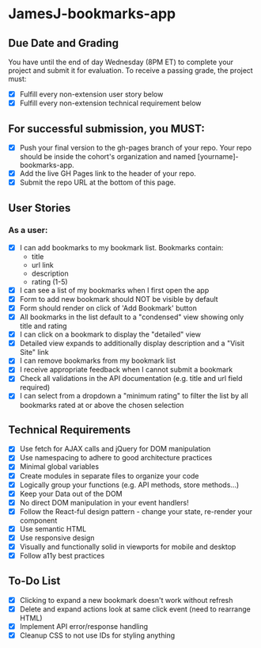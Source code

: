 # JamesJ-bookmarks-app

## Due Date and Grading
You have until the end of day Wednesday (8PM ET) to complete your project and submit it for evaluation. To receive a passing grade, the project must:

- [x] Fulfill every non-extension user story below
- [x] Fulfill every non-extension technical requirement below
## For successful submission, you MUST:

- [x] Push your final version to the gh-pages branch of your repo. Your repo should be inside the cohort's organization and named [yourname]-bookmarks-app.
- [x] Add the live GH Pages link to the header of your repo.
- [x] Submit the repo URL at the bottom of this page.

## User Stories
### As a user:

- [x] I can add bookmarks to my bookmark list. Bookmarks contain:
  - title
  - url link
  - description
  - rating (1-5)
- [x] I can see a list of my bookmarks when I first open the app
- [x] Form to add new bookmark should NOT be visible by default
- [x] Form should render on click of 'Add Bookmark' button
- [x] All bookmarks in the list default to a "condensed" view showing only title and rating
- [x] I can click on a bookmark to display the "detailed" view
- [x] Detailed view expands to additionally display description and a "Visit Site" link
- [x] I can remove bookmarks from my bookmark list
- [x] I receive appropriate feedback when I cannot submit a bookmark
- [x] Check all validations in the API documentation (e.g. title and url field required)
- [x] I can select from a dropdown a "minimum rating" to filter the list by all bookmarks rated at or above the chosen selection

## Technical Requirements
- [x] Use fetch for AJAX calls and jQuery for DOM manipulation
- [x] Use namespacing to adhere to good architecture practices
- [x] Minimal global variables
- [x] Create modules in separate files to organize your code
- [x] Logically group your functions (e.g. API methods, store methods...)
- [x] Keep your Data out of the DOM
- [x] No direct DOM manipulation in your event handlers!
- [x] Follow the React-ful design pattern - change your state, re-render your component
- [x] Use semantic HTML
- [x] Use responsive design
- [x] Visually and functionally solid in viewports for mobile and desktop
- [x] Follow a11y best practices

## To-Do List
- [x] Clicking to expand a new bookmark doesn't work without refresh
- [x] Delete and expand actions look at same click event (need to rearrange HTML)
- [x] Implement API error/response handling
- [x] Cleanup CSS to not use IDs for styling anything
